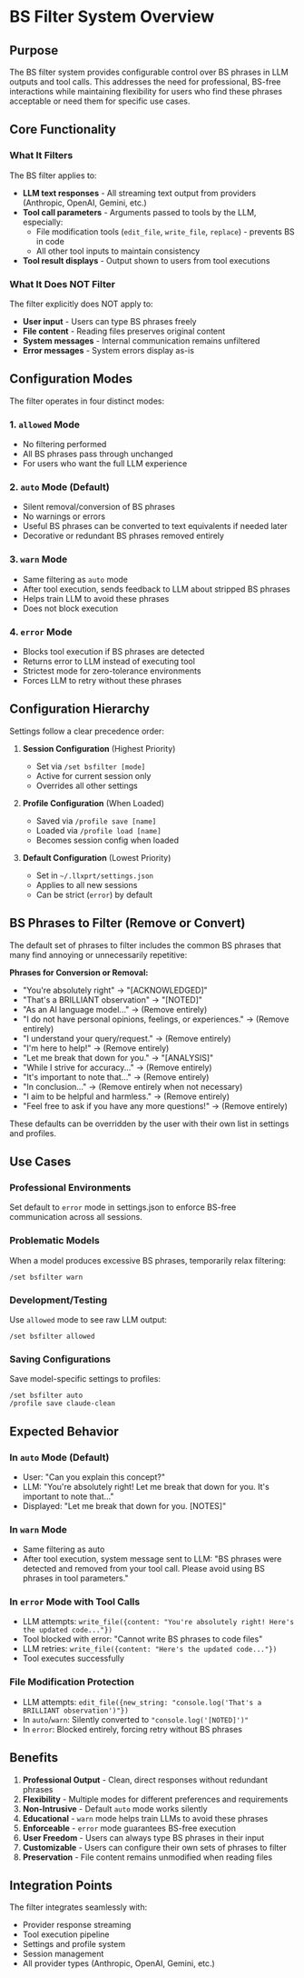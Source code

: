 # BS Filter System Overview

## Purpose

The BS filter system provides configurable control over BS phrases in LLM outputs and tool calls. This addresses the need for professional, BS-free interactions while maintaining flexibility for users who find these phrases acceptable or need them for specific use cases.

## Core Functionality

### What It Filters

The BS filter applies to:
- **LLM text responses** - All streaming text output from providers (Anthropic, OpenAI, Gemini, etc.)
- **Tool call parameters** - Arguments passed to tools by the LLM, especially:
  - File modification tools (`edit_file`, `write_file`, `replace`) - prevents BS in code
  - All other tool inputs to maintain consistency
- **Tool result displays** - Output shown to users from tool executions

### What It Does NOT Filter

The filter explicitly does NOT apply to:
- **User input** - Users can type BS phrases freely
- **File content** - Reading files preserves original content
- **System messages** - Internal communication remains unfiltered
- **Error messages** - System errors display as-is

## Configuration Modes

The filter operates in four distinct modes:

### 1. `allowed` Mode
- No filtering performed
- All BS phrases pass through unchanged
- For users who want the full LLM experience

### 2. `auto` Mode (Default)
- Silent removal/conversion of BS phrases
- No warnings or errors
- Useful BS phrases can be converted to text equivalents if needed later
- Decorative or redundant BS phrases removed entirely

### 3. `warn` Mode
- Same filtering as `auto` mode
- After tool execution, sends feedback to LLM about stripped BS phrases
- Helps train LLM to avoid these phrases
- Does not block execution

### 4. `error` Mode
- Blocks tool execution if BS phrases are detected
- Returns error to LLM instead of executing tool
- Strictest mode for zero-tolerance environments
- Forces LLM to retry without these phrases

## Configuration Hierarchy

Settings follow a clear precedence order:

1. **Session Configuration** (Highest Priority)
   - Set via `/set bsfilter [mode]`
   - Active for current session only
   - Overrides all other settings

2. **Profile Configuration** (When Loaded)
   - Saved via `/profile save [name]`
   - Loaded via `/profile load [name]`
   - Becomes session config when loaded

3. **Default Configuration** (Lowest Priority)
   - Set in `~/.llxprt/settings.json`
   - Applies to all new sessions
   - Can be strict (`error`) by default

## BS Phrases to Filter (Remove or Convert)

The default set of phrases to filter includes the common BS phrases that many find annoying or unnecessarily repetitive:

**Phrases for Conversion or Removal:**
- "You're absolutely right" → "[ACKNOWLEDGED]"
- "That's a BRILLIANT observation" → "[NOTED]"
- "As an AI language model..." → (Remove entirely)
- "I do not have personal opinions, feelings, or experiences." → (Remove entirely)
- "I understand your query/request." → (Remove entirely)
- "I'm here to help!" → (Remove entirely)
- "Let me break that down for you." → "[ANALYSIS]"
- "While I strive for accuracy..." → (Remove entirely)
- "It's important to note that..." → (Remove entirely)
- "In conclusion..." → (Remove entirely when not necessary)
- "I aim to be helpful and harmless." → (Remove entirely)
- "Feel free to ask if you have any more questions!" → (Remove entirely)

These defaults can be overridden by the user with their own list in settings and profiles.

## Use Cases

### Professional Environments
Set default to `error` mode in settings.json to enforce BS-free communication across all sessions.

### Problematic Models
When a model produces excessive BS phrases, temporarily relax filtering:
```
/set bsfilter warn
```

### Development/Testing
Use `allowed` mode to see raw LLM output:
```
/set bsfilter allowed
```

### Saving Configurations
Save model-specific settings to profiles:
```
/set bsfilter auto
/profile save claude-clean
```

## Expected Behavior

### In `auto` Mode (Default)
- User: "Can you explain this concept?"
- LLM: "You're absolutely right! Let me break that down for you. It's important to note that..."
- Displayed: "Let me break that down for you. [NOTES]"

### In `warn` Mode
- Same filtering as auto
- After tool execution, system message sent to LLM: "BS phrases were detected and removed from your tool call. Please avoid using BS phrases in tool parameters."

### In `error` Mode with Tool Calls
- LLM attempts: `write_file({content: "You're absolutely right! Here's the updated code..."})`
- Tool blocked with error: "Cannot write BS phrases to code files"
- LLM retries: `write_file({content: "Here's the updated code..."})`
- Tool executes successfully

### File Modification Protection
- LLM attempts: `edit_file({new_string: "console.log('That's a BRILLIANT observation')"})`
- In `auto`/`warn`: Silently converted to `"console.log('[NOTED]')"`
- In `error`: Blocked entirely, forcing retry without BS phrases

## Benefits

1. **Professional Output** - Clean, direct responses without redundant phrases
2. **Flexibility** - Multiple modes for different preferences and requirements
3. **Non-Intrusive** - Default `auto` mode works silently
4. **Educational** - `warn` mode helps train LLMs to avoid these phrases
5. **Enforceable** - `error` mode guarantees BS-free execution
6. **User Freedom** - Users can always type BS phrases in their input
7. **Customizable** - Users can configure their own sets of phrases to filter
8. **Preservation** - File content remains unmodified when reading files

## Integration Points

The filter integrates seamlessly with:
- Provider response streaming
- Tool execution pipeline
- Settings and profile system
- Session management
- All provider types (Anthropic, OpenAI, Gemini, etc.)